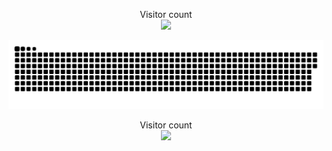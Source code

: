 <p align="center"> 
  Visitor count<br>
  <img src="https://media.giphy.com/media/donkKNKjxEFkk/giphy.gif" />
</p>

<a href=#><img src="contributions.svg"></a>

<p align="center"> 
  Visitor count<br>
  <img src="https://profile-counter.glitch.me/MatteoFerretti98/count.svg" />
</p>
